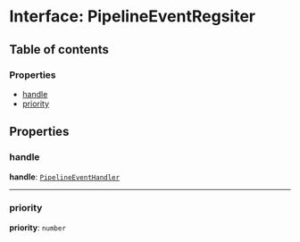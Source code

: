 # Interface: PipelineEventRegsiter

## Table of contents

### Properties

* [handle](/auto-docs/editor/interfaces/PipelineEventRegsiter.md#handle)
* [priority](/auto-docs/editor/interfaces/PipelineEventRegsiter.md#priority)

## Properties

### handle

**handle**: [`PipelineEventHandler`](/auto-docs/editor/types/PipelineEventHandler.md)

***

### priority

**priority**: `number`
